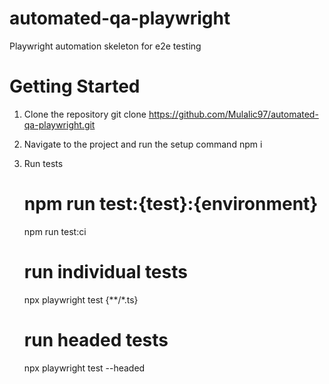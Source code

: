 # automated-qa-playwright
Playwright automation skeleton for e2e testing

# Getting Started
1. Clone the repository
   git clone https://github.com/Mulalic97/automated-qa-playwright.git

2. Navigate to the project and run the setup command
   npm i

3. Run tests
   # npm run test:{test}:{environment}
   npm run test:ci
   # run individual tests
   npx playwright test {**/*.ts}
   # run headed tests
   npx playwright test --headed
